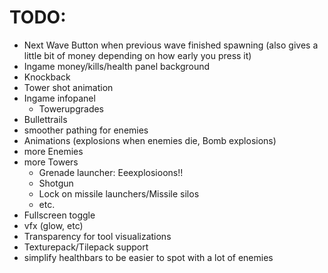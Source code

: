 # TODO:

- Next Wave Button when previous wave finished spawning (also gives a little bit of money depending on how early you press it)
- Ingame money/kills/health panel background
- Knockback
- Tower shot animation
- Ingame infopanel
  - Towerupgrades
- Bullettrails
- smoother pathing for enemies
- Animations (explosions when enemies die, Bomb explosions)
- more Enemies
- more Towers
  - Grenade launcher: Eeexplosioons!!
  - Shotgun
  - Lock on missile launchers/Missile silos
  - etc.
- Fullscreen toggle
- vfx (glow, etc)
- Transparency for tool visualizations
- Texturepack/Tilepack support
- simplify healthbars to be easier to spot with a lot of enemies
